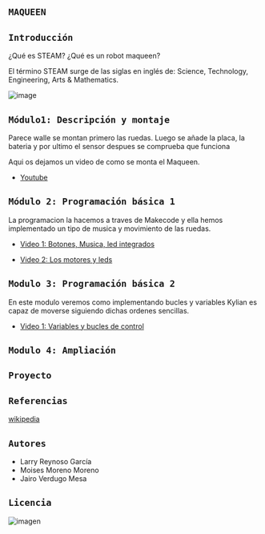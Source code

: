 ## `MAQUEEN`

## `Introducción`

¿Qué es STEAM? ¿Qué es un robot maqueen?

El término STEAM surge de las siglas en inglés de:  Science, Technology, Engineering, Arts & Mathematics. 

![image](https://user-images.githubusercontent.com/114906861/207549887-94778db5-a944-472f-a246-a8ba89084a9c.jpeg)

## `Módulo1: Descripción y montaje`

Parece walle se montan primero las ruedas. Luego se añade la placa, la bateria y por ultimo el sensor despues se comprueba que funciona

Aqui os dejamos un video de como se monta el Maqueen. 
 
- [Youtube](https://www.youtube.com/watch?v=8MJt_sTFbYA)

## `Módulo 2: Programación básica 1`

La programacion la hacemos a traves de Makecode y ella hemos implementado un tipo de musica y movimiento de las ruedas.

- [Video 1: Botones, Musica, led integrados](ejemplo1/ejemplo1.md)

- [Video 2: Los motores y leds](extension/extension.md)

## `Modulo 3: Programación básica 2`
 
 En este modulo veremos como implementando bucles y variables Kylian es capaz de moverse siguiendo dichas ordenes sencillas.
 
- [Video 1: Variables y bucles de control](variables/variables.md)


## `Modulo 4: Ampliación` 

## `Proyecto`


## `Referencias` 

[wikipedia](https://es.wikipedia.org/wiki/Wikipedia:Portada)

## `Autores`

- Larry Reynoso García 
- Moises Moreno Moreno
- Jairo Verdugo Mesa

## `Licencia`
![imagen](https://user-images.githubusercontent.com/114906861/207535126-738a0f71-fb66-4c4b-97e7-09cc6c79f1df.PNG)
